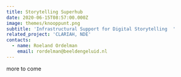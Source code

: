 ```yaml
---
title: Storytelling Superhub
date: 2020-06-15T08:57:00.000Z
image: themes/knooppunt.png
subtitle: 'Infrastructural Support for Digital Storytelling  '
related_project: 'CLARIAH, NDE'
contacts:
  - name: Roeland Ordelman
    email: rordelman@beeldengeluid.nl
---
```


more to come